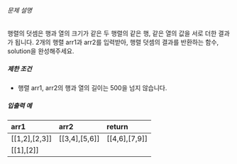 ###### 문제 설명

행렬의 덧셈은 행과 열의 크기가 같은 두 행렬의 같은 행, 같은 열의 값을 서로 더한 결과가 됩니다. 2개의 행렬 arr1과 arr2를 입력받아, 행렬 덧셈의 결과를 반환하는 함수, solution을 완성해주세요.

##### 제한 조건

- 행렬 arr1, arr2의 행과 열의 길이는 500을 넘지 않습니다.

##### 입출력 예

| arr1          | arr2          | return        |
| :------------ | :------------ | :------------ |
| [[1,2],[2,3]] | [[3,4],[5,6]] | [[4,6],[7,9]] |
| [[1],[2]]     |               |               |

